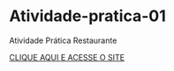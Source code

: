 # Atividade-pratica-01
 Atividade Prática Restaurante

<a href="https://vinihs25.github.io/Atividade-pratica-01/restaurante.html">
   <p>CLIQUE AQUI E ACESSE O SITE</p>
</a>